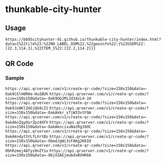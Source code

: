 # thunkable-city-hunter
## Usage
`https://bb95cityhunter-91.github.io/thunkable-city-hunter/index.html?data={%22tile%22:%22NO_LABEL_OSM%22,%22geoinfo%22:{%22USER%22:[22.3,114.3],%22ITEM_1%22:[22.2,114.2]}}`
## QR Code
### Sample
`https://api.qrserver.com/v1/create-qr-code/?size=150x150&data=-Oak9CGlH0RHa-HuIBUh`
`https://api.qrserver.com/v1/create-qr-code/?size=150x150&data=-Oak9GQJMiJd34zL4-iH`
`https://api.qrserver.com/v1/create-qr-code/?size=150x150&data=-Oak9Jo0KlZdGjQU4cZ1`
`https://api.qrserver.com/v1/create-qr-code/?size=150x150&data=-OakAkkr_sTjW33xtF9A`
`https://api.qrserver.com/v1/create-qr-code/?size=150x150&data=-OakAknZqyOorZpz4XFV`
`https://api.qrserver.com/v1/create-qr-code/?size=150x150&data=-OakAkncixuNatRg39OC`
`https://api.qrserver.com/v1/create-qr-code/?size=150x150&data=-OakAkndytSYLfLXrtBs`
`https://api.qrserver.com/v1/create-qr-code/?size=150x150&data=-ObmdJgWi3cFAKg2K6IO`
`https://api.qrserver.com/v1/create-qr-code/?size=150x150&data=-ObhRzmej4ATys9nZYiu`
`https://api.qrserver.com/v1/create-qr-code/?size=150x150&data=-ObjXZAEjmubdxBVHK6A`